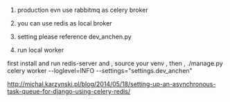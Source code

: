 1. production evn use rabbitmq as celery broker 

2. you can use redis as local broker 

3. setting please reference dev_anchen.py

4. run local worker  

first install and run redis-server
and , source your venv , 
then , 
./manage.py celery worker --loglevel=INFO  --settings="settings.dev_anchen"

http://michal.karzynski.pl/blog/2014/05/18/setting-up-an-asynchronous-task-queue-for-django-using-celery-redis/

